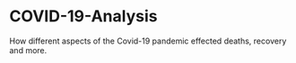# COVID-19-Analysis
How different aspects of the Covid-19 pandemic effected deaths, recovery and more.
